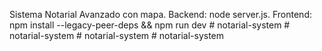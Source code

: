 Sistema Notarial Avanzado con mapa. Backend: node server.js. Frontend: npm install --legacy-peer-deps && npm run dev
#   n o t a r i a l - s y s t e m  
 #   n o t a r i a l - s y s t e m  
 #   n o t a r i a l - s y s t e m  
 #   n o t a r i a l - s y s t e m  
 